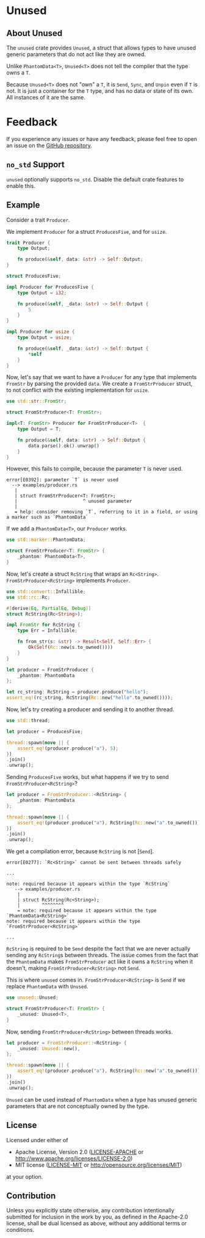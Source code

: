 # Unused

## About Unused

The `unused` crate provides `Unused`, a struct that
allows types to have unused generic parameters that do not act like they
are owned.

Unlike `PhantomData<T>`, `Unused<T>` does not tell the compiler that
the type owns a `T`.

Because `Unused<T>` does not "own" a `T`, it is `Send`, `Sync`, and
`Unpin` even if `T` is not. It is just a container for the `T` type, and
has no data or state of its own. All instances of it are the same.

# Feedback
If you experience any issues or have any feedback, please feel free to open
an issue on the
[GitHub repository](https://github.com/patrick-gu/unused_rs/issues/new).

## `no_std` Support

`unused` optionally supports `no_std`. Disable the default
crate features to enable this.

## Example

Consider a trait `Producer`.

We implement `Producer` for a struct `ProducesFive`, and for `usize`.

```rust
trait Producer {
    type Output;

    fn produce(&self, data: &str) -> Self::Output;
}

struct ProducesFive;

impl Producer for ProducesFive {
    type Output = i32;

    fn produce(&self, _data: &str) -> Self::Output {
        5
    }
}

impl Producer for usize {
    type Output = usize;

    fn produce(&self, _data: &str) -> Self::Output {
        *self
    }
}
```

Now, let's say that we want to have a `Producer` for any type that
implements `FromStr` by parsing the provided `data`.
We create a `FromStrProducer` struct, to not conflict with the existing
implementation for `usize`.

```rust
use std::str::FromStr;

struct FromStrProducer<T: FromStr>;

impl<T: FromStr> Producer for FromStrProducer<T>  {
    type Output = T;

    fn produce(&self, data: &str) -> Self::Output {
        data.parse().ok().unwrap()
    }
}
```

However, this fails to compile, because the parameter `T` is never used.

```text
error[E0392]: parameter `T` is never used
  --> examples/producer.rs
   |
   | struct FromStrProducer<T: FromStr>;
   |                        ^ unused parameter
   |
   = help: consider removing `T`, referring to it in a field, or using a marker such as `PhantomData`
```

If we add a `PhantomData<T>`, our `Producer` works.

```rust
use std::marker::PhantomData;

struct FromStrProducer<T: FromStr> {
    _phantom: PhantomData<T>,
}
```

Now, let's create a struct `RcString` that wraps an
`Rc<String>`.
`FromStrProducer<RcString>` implements `Producer`.

```rust
use std::convert::Infallible;
use std::rc::Rc;

#[derive(Eq, PartialEq, Debug)]
struct RcString(Rc<String>);

impl FromStr for RcString {
    type Err = Infallible;

    fn from_str(s: &str) -> Result<Self, Self::Err> {
        Ok(Self(Rc::new(s.to_owned())))
    }
}

let producer = FromStrProducer {
    _phantom: PhantomData
};

let rc_string: RcString = producer.produce("hello");
assert_eq!(rc_string, RcString(Rc::new("hello".to_owned())));
```

Now, let's try creating a producer and sending it to another thread.

```rust
use std::thread;

let producer = ProducesFive;

thread::spawn(move || {
    assert_eq!(producer.produce("a"), 5);
})
.join()
.unwrap();
```

Sending `ProducesFive` works, but what happens if we try to
send `FromStrProducer<RcString>`?

```rust
let producer = FromStrProducer::<RcString> {
    _phantom: PhantomData
};

thread::spawn(move || {
    assert_eq!(producer.produce("a"), RcString(Rc::new("a".to_owned())));
})
.join()
.unwrap();
```

We get a compilation error, because `RcString` is not [`Send`].

```text
error[E0277]: `Rc<String>` cannot be sent between threads safely

...

note: required because it appears within the type `RcString`
   --> examples/producer.rs
    |
    | struct RcString(Rc<String>);
    |        ^^^^^^^^
    = note: required because it appears within the type `PhantomData<RcString>`
note: required because it appears within the type `FromStrProducer<RcString>`

...
```

`RcString` is required to be `Send` despite the fact that we are never
actually sending any `RcString`s between threads. The issue comes from the
fact that the `PhantomData` makes `FromStrProducer` act like it owns a
`RcString` when it doesn't, making `FromStrProducer<RcString>` not
`Send`.

This is where `unused` comes in.
`FromStrProducer<RcString>` is `Send` if we replace `PhantomData` with
`Unused`.

```rust
use unused::Unused;

struct FromStrProducer<T: FromStr> {
    _unused: Unused<T>,
}
```

Now, sending `FromStrProducer<RcString>` between threads works.

```rust
let producer = FromStrProducer::<RcString> {
    _unused: Unused::new(),
};

thread::spawn(move || {
    assert_eq!(producer.produce("a"), RcString(Rc::new("a".to_owned())));
})
.join()
.unwrap();
```

`Unused` can be used instead of `PhantomData` when a type has unused
generic parameters that are not conceptually owned by the type.

## License

Licensed under either of

 * Apache License, Version 2.0
   ([LICENSE-APACHE](LICENSE-APACHE) or http://www.apache.org/licenses/LICENSE-2.0)
 * MIT license
   ([LICENSE-MIT](LICENSE-MIT) or http://opensource.org/licenses/MIT)

at your option.

## Contribution

Unless you explicitly state otherwise, any contribution intentionally submitted
for inclusion in the work by you, as defined in the Apache-2.0 license, shall be
dual licensed as above, without any additional terms or conditions.

